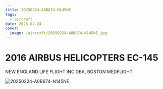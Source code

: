 ```yaml
---
title: 20250224-A0B674-N145NE
tags:
  - aircraft
date: 2025-02-24
cover:
  image: /aircraft/20250224-A0B674-N145NE.jpg
---
```


# 2016 AIRBUS HELICOPTERS EC-145

NEW ENGLAND LIFE FLIGHT INC DBA, BOSTON MEDFLIGHT

![20250224-A0B674-N145NE](/aircraft/20250224-A0B674-N145NE-and-A6652B-N511AE.jpg)
